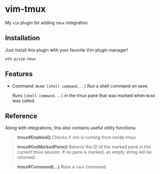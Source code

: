 # vim-tmux

My `vim` plugin for adding `tmux` integration.



## Installation

Just install this plugin with your favorite Vim plugin manager!

```
eth-p/vim-tmux
```



## Features

- Command: `Wcmd [shell command...]`
  Run a shell command on save.  
  
  Runs `[shell command...]` in the tmux pane that was marked when `Wcmd` was called.



## Reference

Along with integrations, this also contains useful utility functions:

> **tmux#Enabled()**
> Checks if vim is running from inside tmux.

> **tmux#GetMarkedPane()**
> Returns the ID of the marked pane in the current tmux session.
> If no pane is marked, an empty string will be returned.

> **tmux#Command(...)**
> Runs a `tmux` command.
